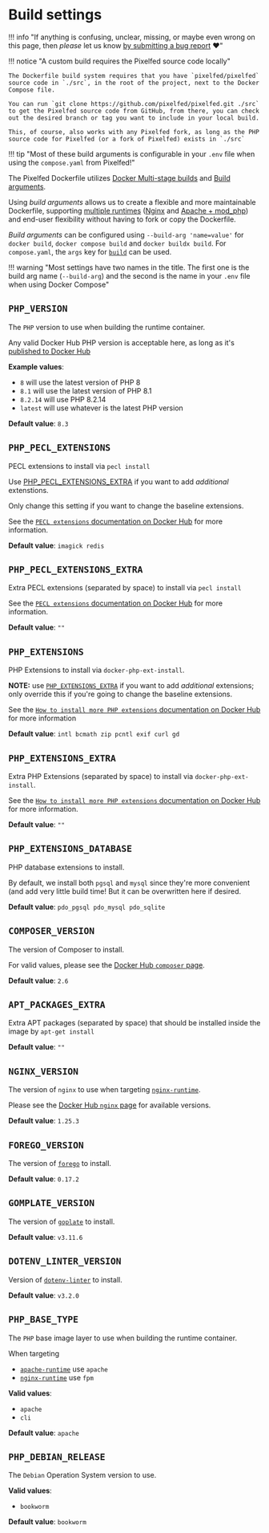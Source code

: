 # Build settings

!!! info "If anything is confusing, unclear, missing, or maybe even wrong on this page, then *please* let us know [by submitting a bug report](https://github.com/jippi/docker-pixelfed/issues/new) :heart:"

!!! notice "A custom build requires the Pixelfed source code locally"

    The Dockerfile build system requires that you have `pixelfed/pixelfed` source code in `./src`, in the root of the project, next to the Docker Compose file.

    You can run `git clone https://github.com/pixelfed/pixelfed.git ./src` to get the Pixelfed source code from GitHub, from there, you can check out the desired branch or tag you want to include in your local build.

    This, of course, also works with any Pixelfed fork, as long as the PHP source code for Pixelfed (or a fork of Pixelfed) exists in `./src`

!!! tip "Most of these build arguments is configurable in your `.env` file when using the `compose.yaml` from Pixelfed!"

The Pixelfed Dockerfile utilizes [Docker Multi-stage builds](https://docs.docker.com/build/building/multi-stage/) and [Build arguments](https://docs.docker.com/build/guide/build-args/).

Using *build arguments* allows us to create a flexible and more maintainable Dockerfile, supporting [multiple runtimes](./runtimes.md) ([Nginx](./runtimes.md#nginx-fpm) and [Apache + mod_php](./runtimes.md#apache)) and end-user flexibility without having to fork or copy the Dockerfile.

*Build arguments* can be configured using `--build-arg 'name=value'` for `docker build`, `docker compose build` and `docker buildx build`. For `compose.yaml`, the `args` key for [`build`](https://docs.docker.com/compose/compose-file/build/) can be used.

!!! warning "Most settings have two names in the title. The first one is the build arg name (`--build-arg`) and the second is the name in your `.env` file when using Docker Compose"

## `PHP_VERSION`

<!-- md:default Named `DOCKER_APP_PHP_VERSION` in your `.env` file -->

The `PHP` version to use when building the runtime container.

Any valid Docker Hub PHP version is acceptable here, as long as it's [published to Docker Hub](https://hub.docker.com/_/php/tags)

**Example values**:

* `8` will use the latest version of PHP 8
* `8.1` will use the latest version of PHP 8.1
* `8.2.14` will use PHP 8.2.14
* `latest` will use whatever is the latest PHP version

**Default value**: `8.3`

## `PHP_PECL_EXTENSIONS`

PECL extensions to install via `pecl install`

Use [PHP_PECL_EXTENSIONS_EXTRA](#php_pecl_extensions_extra) if you want to add *additional* extenstions.

Only change this setting if you want to change the baseline extensions.

See the [`PECL extensions` documentation on Docker Hub](https://hub.docker.com/_/php) for more information.

**Default value**: `imagick redis`

## `PHP_PECL_EXTENSIONS_EXTRA`

<!-- md:default Named `DOCKER_APP_PHP_PECL_EXTENSIONS_EXTRA` in your `.env` file -->

Extra PECL extensions (separated by space) to install via `pecl install`

See the [`PECL extensions` documentation on Docker Hub](https://hub.docker.com/_/php) for more information.

**Default value**: `""`

## `PHP_EXTENSIONS`

PHP Extensions to install via `docker-php-ext-install`.

**NOTE:** use [`PHP_EXTENSIONS_EXTRA`](#php_extensions_extra) if you want to add *additional* extensions; only override this if you're going to change the baseline extensions.

See the [`How to install more PHP extensions` documentation on Docker Hub](https://hub.docker.com/_/php) for more information

**Default value**: `intl bcmath zip pcntl exif curl gd`

## `PHP_EXTENSIONS_EXTRA`

<!-- md:default Named `DOCKER_APP_PHP_EXTENSIONS_EXTRA` in your `.env` file -->

Extra PHP Extensions (separated by space) to install via `docker-php-ext-install`.

See the [`How to install more PHP extensions` documentation on Docker Hub](https://hub.docker.com/_/php) for more information.

**Default value**: `""`

## `PHP_EXTENSIONS_DATABASE`

PHP database extensions to install.

By default, we install both `pgsql` and `mysql` since they're more convenient (and add very little build time! But it can be overwritten here if desired.

**Default value**: `pdo_pgsql pdo_mysql pdo_sqlite`

## `COMPOSER_VERSION`

The version of Composer to install.

For valid values, please see the [Docker Hub `composer` page](https://hub.docker.com/_/composer).

**Default value**: `2.6`

## `APT_PACKAGES_EXTRA`

<!-- md:default Named `DOCKER_APP_APT_PACKAGES_EXTRA` in your `.env` file -->

Extra APT packages (separated by space) that should be installed inside the image by `apt-get install`

**Default value**: `""`

## `NGINX_VERSION`

The version of `nginx` to use when targeting [`nginx-runtime`](./runtimes.md#nginx-fpm).

Please see the [Docker Hub `nginx` page](https://hub.docker.com/_/nginx) for available versions.

**Default value**: `1.25.3`

## `FOREGO_VERSION`

The version of [`forego`](https://github.com/ddollar/forego) to install.

**Default value**: `0.17.2`

## `GOMPLATE_VERSION`

The version of [`goplate`](https://github.com/hairyhenderson/gomplate) to install.

**Default value**: `v3.11.6`

## `DOTENV_LINTER_VERSION`

Version of [`dotenv-linter`](https://github.com/dotenv-linter/dotenv-linter) to install.

**Default value**: `v3.2.0`

## `PHP_BASE_TYPE`

<!-- md:default Named `DOCKER_APP_BASE_TYPE` in your `.env` file -->

The `PHP` base image layer to use when building the runtime container.

When targeting

* [`apache-runtime`](./runtimes.md#apache) use `apache`
* [`nginx-runtime`](./runtimes.md#nginx-fpm) use `fpm`

**Valid values**:

* `apache`
* `cli`

**Default value**: `apache`

## `PHP_DEBIAN_RELEASE`

<!-- md:default Named `DOCKER_APP_DEBIAN_RELEASE` in your `.env` file -->

The `Debian` Operation System version to use.

**Valid values**:

* `bookworm`

**Default value**: `bookworm`
